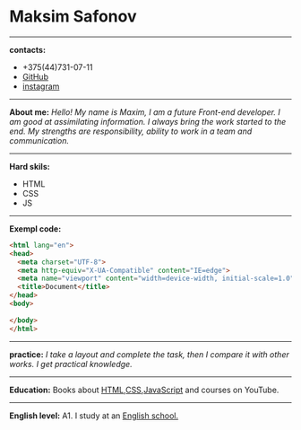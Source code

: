 #  Maksim Safonov
---
__contacts:__
* +375(44)731-07-11
* [GitHub](https://github.com/SLashikkk)
* [instagram](https://www.instagram.com/slashikk9/)
---
**About me:**
_Hello! My name is Maxim, I am a future Front-end developer. I am good at assimilating information. I always bring the work started to the end. My strengths are responsibility, ability to work in a team and communication._

---
**Hard skils:**
* HTML
* CSS
* JS 

---
**Exempl code:**
```html <!DOCTYPE html>
<html lang="en">
<head>
  <meta charset="UTF-8">
  <meta http-equiv="X-UA-Compatible" content="IE=edge">
  <meta name="viewport" content="width=device-width, initial-scale=1.0">
  <title>Document</title>
</head>
<body>
  
</body>
</html>
```

---
**practice:**
_I take a layout and complete the task, then I compare it with other works. I get practical knowledge._

---
**Education:**
Books about [HTML,CSS](http://htmlbook.ru/),[JavaScript](https://learn.javascript.ru/) and courses on YouTube.

---
**English level:**
A1. I study at an [English school.](https://progressme.ru/student/lessons?c=638074799589641783)



